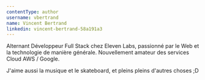```yaml
---
contentType: author
username: vbertrand
name: Vincent Bertrand
linkedin: vincent-bertrand-58a191a3
---
```

Alternant Développeur Full Stack chez Eleven Labs, passionné par le Web et la technologie de manière générale.
Nouvellement amateur des services Cloud AWS / Google. 

J'aime aussi la musique et le skateboard, et pleins pleins d'autres choses ;D
